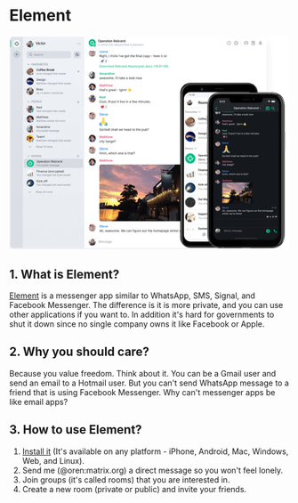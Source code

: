 <!-- numbers -->

# Element

![element](element.png)

## 1. What is Element?
[Element](https://element.io/) is a messenger app similar to WhatsApp, SMS, Signal, and Facebook Messenger. The difference is it is more private, and you can use other applications if you want to. In addition it's hard for governments to shut it down since no single company owns it like Facebook or Apple.

## 2. Why you should care?
Because you value freedom. Think about it. You can be a Gmail user and send an email to a Hotmail user. But you can't send WhatsApp message to a friend that is using Facebook Messenger. Why can't messenger apps be like email apps?

## 3. How to use Element?
1. [Install it](https://element.io/) (It's available on any platform - iPhone, Android, Mac, Windows, Web, and Linux).
2. Send me (@oren:matrix.org) a direct message so you won't feel lonely.
3. Join groups (it's called rooms) that you are interested in.
4. Create a new room (private or public) and invite your friends.
